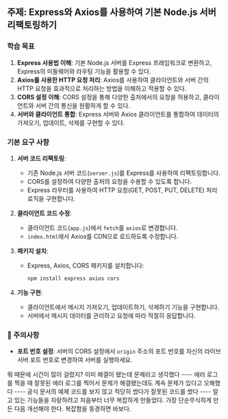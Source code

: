 ## 주제: Express와 Axios를 사용하여 기본 Node.js 서버 리팩토링하기

### 학습 목표
1. **Express 사용법 이해**: 기본 Node.js 서버를 Express 프레임워크로 변환하고, Express의 미들웨어와 라우팅 기능을 활용할 수 있다.
2. **Axios를 사용한 HTTP 요청 처리**: Axios를 사용하여 클라이언트와 서버 간의 HTTP 요청을 효과적으로 처리하는 방법을 이해하고 적용할 수 있다.
3. **CORS 설정 이해**: CORS 설정을 통해 다양한 출처에서의 요청을 허용하고, 클라이언트와 서버 간의 통신을 원활하게 할 수 있다.
4. **서버와 클라이언트 통합**: Express 서버와 Axios 클라이언트를 통합하여 데이터의 가져오기, 업데이트, 삭제를 구현할 수 있다.

### 기본 요구 사항
1. **서버 코드 리팩토링**:
   - 기존 Node.js 서버 코드(`server.js`)를 Express를 사용하여 리팩토링합니다.
   - CORS를 설정하여 다양한 출처의 요청을 수용할 수 있도록 합니다.
   - Express 라우터를 사용하여 HTTP 요청(GET, POST, PUT, DELETE) 처리 로직을 구현합니다.

2. **클라이언트 코드 수정**:
   - 클라이언트 코드(`app.js`)에서 `fetch`를 `axios`로 변경합니다.
   - `index.html`에서 Axios를 CDN으로 로드하도록 수정합니다.

3. **패키지 설치**:
   - Express, Axios, CORS 패키지를 설치합니다:
     ```bash
     npm install express axios cors
     ```

4. **기능 구현**:
   - 클라이언트에서 메시지 가져오기, 업데이트하기, 삭제하기 기능을 구현합니다.
   - 서버에서 메시지 데이터를 관리하고 요청에 따라 적절히 응답합니다.

### 🚨 주의사항
- **포트 번호 설정**: 서버의 CORS 설정에서 `origin` 주소의 포트 번호를 자신의 라이브 서버 포트 번호로 변경하여 서버를 실행하세요.

뭐 때문에 시간이 많이 걸렸지?
이미 해결이 됐는데 문제라고 생각했다
---- 에러 로그를 찍을 때 잘못된 에러 로그를 찍어서 문제가 해결됐는데도 계속 문제가 있다고 오해했다
---- 공식 문서의 예제 코드를 보지 않고 적당히 썼다가 잘못된 코드를 썼다
---- 알고 있는 기능들을 자랑하려고 처음부터 너무 복잡하게 만들었다. 가장 단순무식하게 만든 다음 개선해야 한다. 복잡함을 동경하면 바보다.